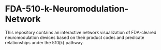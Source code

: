 # FDA-510-k-Neuromodulation-Network
This repository contains an interactive network visualization of FDA-cleared neuromodulation devices based on their product codes and predicate relationships under the 510(k) pathway.
